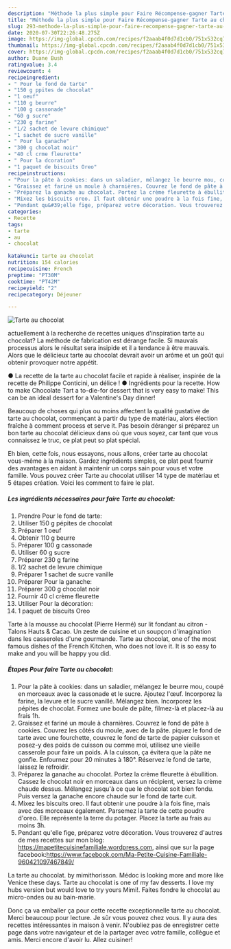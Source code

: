 ```yaml
---
description: "Méthode la plus simple pour Faire Récompense-gagner Tarte au chocolat"
title: "Méthode la plus simple pour Faire Récompense-gagner Tarte au chocolat"
slug: 293-methode-la-plus-simple-pour-faire-recompense-gagner-tarte-au-chocolat
date: 2020-07-30T22:26:48.275Z
image: https://img-global.cpcdn.com/recipes/f2aaab4f0d7d1cb0/751x532cq70/tarte-au-chocolat-photo-principale-de-la-recette.jpg
thumbnail: https://img-global.cpcdn.com/recipes/f2aaab4f0d7d1cb0/751x532cq70/tarte-au-chocolat-photo-principale-de-la-recette.jpg
cover: https://img-global.cpcdn.com/recipes/f2aaab4f0d7d1cb0/751x532cq70/tarte-au-chocolat-photo-principale-de-la-recette.jpg
author: Duane Bush
ratingvalue: 3.4
reviewcount: 4
recipeingredient:
- " Pour le fond de tarte"
- "150 g ppites de chocolat"
- "1 oeuf"
- "110 g beurre"
- "100 g cassonade"
- "60 g sucre"
- "230 g farine"
- "1/2 sachet de levure chimique"
- "1 sachet de sucre vanille"
- " Pour la ganache"
- "300 g chocolat noir"
- "40 cl crme fleurette"
- " Pour la dcoration"
- "1 paquet de biscuits Oreo"
recipeinstructions:
- "Pour la pâte à cookies: dans un saladier, mélangez le beurre mou, coupé en morceaux avec la cassonade et le sucre. Ajoutez l&#39;œuf. Incorporez la farine, la levure et le sucre vanillé. Mélangez bien. Incorporez les pépites de chocolat. Formez une boule de pâte, filmez-là et placez-là au frais 1h."
- "Graissez et fariné un moule à charnières. Couvrez le fond de pâte à cookies. Couvrez les côtés du moule, avec de la pâte. piquez le fond de tarte avec une fourchette, couvrez le fond de tarte de papier cuisson et posez-y des poids de cuisson ou comme moi, utilisez une vieille casserole pour faire un poids. A la cuisson, ça évitera que la pâte ne gonfle. Enfournez pour 20 minutes à 180°. Réservez le fond de tarte, laissez le refroidir."
- "Préparez la ganache au chocolat. Portez la crème fleurette à ébullition. Cassez le chocolat noir en morceaux dans un récipient, versez la crème chaude dessus. Mélangez jusqu&#39;à ce que le chocolat soit bien fondu. Puis versez la ganache encore chaude sur le fond de tarte cuit."
- "Mixez les biscuits oreo. Il faut obtenir une poudre à la fois fine, mais avec des morceaux également. Parsemez la tarte de cette poudre d&#39;oreo. Elle représente la terre du potager. Placez la tarte au frais au moins 3h."
- "Pendant qu&#39;elle fige, préparez votre décoration. Vous trouverez d&#39;autres de mes recettes sur mon blog: https://mapetitecuisinefamiliale.wordpress.com, ainsi que sur la page facebook:https://www.facebook.com/Ma-Petite-Cuisine-Familiale-960421097467849/"
categories:
- Recette
tags:
- tarte
- au
- chocolat

katakunci: tarte au chocolat 
nutrition: 154 calories
recipecuisine: French
preptime: "PT30M"
cooktime: "PT42M"
recipeyield: "2"
recipecategory: Déjeuner

---
```



![Tarte au chocolat](https://img-global.cpcdn.com/recipes/f2aaab4f0d7d1cb0/751x532cq70/tarte-au-chocolat-photo-principale-de-la-recette.jpg)

actuellement à la recherche de recettes uniques d'inspiration tarte au chocolat? La méthode de fabrication est dérange facile. Si mauvais processus alors le résultat sera insipide et il a tendance à être mauvais. Alors que le délicieux tarte au chocolat devrait avoir un arôme et un goût qui obtenir provoquer notre appétit.

● La recette de la tarte au chocolat facile et rapide à réaliser, inspirée de la recette de Philippe Conticini, un délice ! ● Ingrédients pour la recette. How to make Chocolate Tart a to-die-for dessert that is very easy to make! This can be an ideal dessert for a Valentine&#39;s Day dinner!

Beaucoup de choses qui plus ou moins affectent la qualité gustative de tarte au chocolat, commençant à partir du type de matériau, alors élection fraîche à comment process et serve it. Pas besoin déranger si préparez un bon tarte au chocolat délicieux dans où que vous soyez, car tant que vous connaissez le truc, ce plat peut so plat spécial.


Eh bien, cette fois, nous essayons, nous allons, créer tarte au chocolat vous-même à la maison. Gardez ingrédients simples, ce plat peut fournir des avantages en aidant à maintenir un corps sain pour vous et votre famille. Vous pouvez créer Tarte au chocolat utiliser 14 type de matériau et 5 étapes création. Voici les comment to faire le plat.

<!--inarticleads1-->

##### Les ingrédients nécessaires pour faire Tarte au chocolat:

1. Prendre  Pour le fond de tarte:
1. Utiliser 150 g pépites de chocolat
1. Préparer 1 oeuf
1. Obtenir 110 g beurre
1. Préparer 100 g cassonade
1. Utiliser 60 g sucre
1. Préparer 230 g farine
1.  1/2 sachet de levure chimique
1. Préparer 1 sachet de sucre vanille
1. Préparer  Pour la ganache:
1. Préparer 300 g chocolat noir
1. Fournir 40 cl crème fleurette
1. Utiliser  Pour la décoration:
1.  1 paquet de biscuits Oreo


Tarte à la mousse au chocolat (Pierre Hermé) sur lit fondant au citron - Talons Hauts &amp; Cacao. Un zeste de cuisine et un soupçon d&#39;imagination dans les casseroles d&#39;une gourmande. Tarte au chocolat, one of the most famous dishes of the French Kitchen, who does not love it. It is so easy to make and you will be happy you did. 

<!--inarticleads2-->

##### Étapes Pour faire Tarte au chocolat:

1. Pour la pâte à cookies: dans un saladier, mélangez le beurre mou, coupé en morceaux avec la cassonade et le sucre. Ajoutez l&#39;œuf. Incorporez la farine, la levure et le sucre vanillé. Mélangez bien. Incorporez les pépites de chocolat. Formez une boule de pâte, filmez-là et placez-là au frais 1h.
1. Graissez et fariné un moule à charnières. Couvrez le fond de pâte à cookies. Couvrez les côtés du moule, avec de la pâte. piquez le fond de tarte avec une fourchette, couvrez le fond de tarte de papier cuisson et posez-y des poids de cuisson ou comme moi, utilisez une vieille casserole pour faire un poids. A la cuisson, ça évitera que la pâte ne gonfle. Enfournez pour 20 minutes à 180°. Réservez le fond de tarte, laissez le refroidir.
1. Préparez la ganache au chocolat. Portez la crème fleurette à ébullition. Cassez le chocolat noir en morceaux dans un récipient, versez la crème chaude dessus. Mélangez jusqu&#39;à ce que le chocolat soit bien fondu. Puis versez la ganache encore chaude sur le fond de tarte cuit.
1. Mixez les biscuits oreo. Il faut obtenir une poudre à la fois fine, mais avec des morceaux également. Parsemez la tarte de cette poudre d&#39;oreo. Elle représente la terre du potager. Placez la tarte au frais au moins 3h.
1. Pendant qu&#39;elle fige, préparez votre décoration. Vous trouverez d&#39;autres de mes recettes sur mon blog: https://mapetitecuisinefamiliale.wordpress.com, ainsi que sur la page facebook:https://www.facebook.com/Ma-Petite-Cuisine-Familiale-960421097467849/


La tarte au chocolat. by mimithorisson. Médoc is looking more and more like Venice these days. Tarte au chocolat is one of my fav desserts. I love my hubs version but would love to try yours Mimi!. Faites fondre le chocolat au micro-ondes ou au bain-marie. 


Donc ça va emballer ça pour cette recette exceptionnelle tarte au chocolat. Merci beaucoup pour lecture. Je sûr vous pouvez chez vous. Il y aura des recettes  intéressantes in maison à venir. N'oubliez pas de enregistrer cette page dans votre navigateur et de la partager avec votre famille, collègue et amis. Merci encore d'avoir lu. Allez cuisiner!
